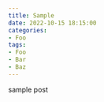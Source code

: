 ```yaml
---
title: Sample
date: 2022-10-15 18:15:00
categories:
- Foo
tags:
- Foo
- Bar
- Baz
---
```


sample post
